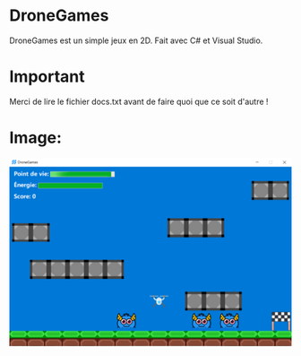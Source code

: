 # DroneGames
DroneGames est un simple jeux en 2D. Fait avec C# et Visual Studio.

# Important

Merci de lire le fichier docs.txt avant de faire quoi que ce soit d'autre !

# Image:

![alt text](https://github.com/Nde-Code/DroneGames/blob/main/screen.PNG)
